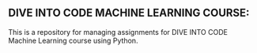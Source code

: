 ## DIVE INTO CODE MACHINE LEARNING COURSE:


This is a repository for managing assignments for DIVE INTO CODE Machine Learning course using Python.
